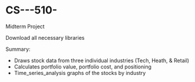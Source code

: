 # CS---510-

Midterm Project 

Download all necessary libraries 

Summary:
- Draws stock data from three individual industries (Tech, Heath, & Retail) 
- Calculates portfolio value, portfolio cost, and positioning 
- Time_series_analysis graphs of the stocks by industry

